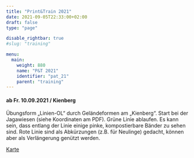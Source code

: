 ```yaml
---
title: "Print&Train 2021"
date: 2021-09-05T22:33:00+02:00
draft: false
type: "page"

disable_rightbar: true
#slug: "training"

menu:
  main:
    weight: 880
    name: "P&T 2021"
    identifier: "pat_21"
    parent: "training"
---
```


#### ab Fr. 10.09.2021 / Kienberg

Übungsform „Linien-OL“ durch Geländeformen am „Kienberg“. Start bei der Jagawiesen (siehe Koordinaten am PDF). Grüne Linie ablaufen. Es kann sein, dass entlang der Linie einige pinke, kompostierbare Bänder zu sehen sind. Rote Linie sind als Abkürzungen (z.B. für Neulinge) gedacht, können aber als Verlängerung genützt werden.

[Karte](21_9_10_LinienOL_Südfuß_Kienberg_Kartenausschnitt.pdf)

